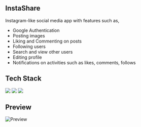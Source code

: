 ## InstaShare
Instagram-like social media app with features such as,
- Google Authentication
- Posting images
- Liking and Commenting on posts
- Following users
- Search and view other users
- Editing profile
- Notifications on activities such as likes, comments, follows

## Tech Stack
![](https://img.shields.io/badge/Flutter-informational?style=flat&logo=flutter&logoColor=white&color=E05A47)
![](https://img.shields.io/badge/Dart-informational?style=flat&logo=dart&logoColor=white&color=E05A47)
![](https://img.shields.io/badge/Firebase-informational?style=flat&logo=firebase&logoColor=white&color=E05A47)

## Preview
![Preview](https://user-images.githubusercontent.com/33364898/158839681-5f4cb4f4-c3f8-4b26-8fd7-7c53fc9d4cfe.png)
